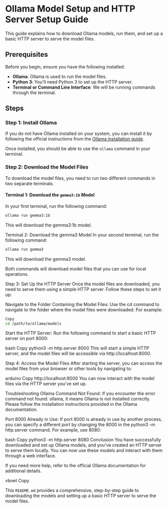 # Ollama Model Setup and HTTP Server Setup Guide

This guide explains how to download Ollama models, run them, and set up a basic HTTP server to serve the model files.

## Prerequisites

Before you begin, ensure you have the following installed:

- **Ollama**: Ollama is used to run the model files.
- **Python 3**: You'll need Python 3 to set up the HTTP server.
- **Terminal or Command Line Interface**: We will be running commands through the terminal.

## Steps

### Step 1: Install Ollama

If you do not have Ollama installed on your system, you can install it by following the official instructions from the [Ollama installation guide](https://ollama.com/).

Once installed, you should be able to use the `ollama` command in your terminal.

### Step 2: Download the Model Files

To download the model files, you need to run two different commands in two separate terminals.

#### Terminal 1: Download the `gemma3:1b` Model
In your first terminal, run the following command:

```bash
ollama run gemma3:1b
```
This will download the gemma3:1b model.

Terminal 2: Download the gemma3 Model
In your second terminal, run the following command:

```bash
ollama run gemma3
```
This will download the gemma3 model.

Both commands will download model files that you can use for local operations.

Step 3: Set Up the HTTP Server
Once the model files are downloaded, you need to serve them using a simple HTTP server. Follow these steps to set it up:

Navigate to the Folder Containing the Model Files:
Use the cd command to navigate to the folder where the model files were downloaded. For example:

```bash
Copy
cd /path/to/ollama/models
```
Start the HTTP Server:
Run the following command to start a basic HTTP server on port 8000:

bash
Copy
python3 -m http.server 8000
This will start a simple HTTP server, and the model files will be accessible via http://localhost:8000.

Step 4: Access the Model Files
After starting the server, you can access the model files from your browser or other tools by navigating to:

arduino
Copy
http://localhost:8000
You can now interact with the model files via the HTTP server you've set up.

Troubleshooting
Ollama Command Not Found: If you encounter the error command not found: ollama, it means Ollama is not installed correctly. Please follow the installation instructions provided in the Ollama documentation.

Port 8000 Already in Use: If port 8000 is already in use by another process, you can specify a different port by changing the 8000 in the python3 -m http.server command. For example, use 8080:

bash
Copy
python3 -m http.server 8080
Conclusion
You have successfully downloaded and set up Ollama models, and you've created an HTTP server to serve them locally. You can now use these models and interact with them through a web interface.

If you need more help, refer to the official Ollama documentation for additional details.

vbnet
Copy

This `README.md` provides a comprehensive, step-by-step guide to downloading the models and setting up a basic HTTP server to serve the model files.


